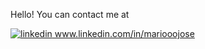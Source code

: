 Hello! You can contact me at

  <a href="https://www.linkedin.com/in/mariooojose" rel="nofollow noreferrer">
    <img src="https://i.sstatic.net/gVE0j.png" alt="linkedin">  www.linkedin.com/in/mariooojose
     </a>

</p>

<!--
**mariojosesilvino/mariojosesilvino** is a ✨ _special_ ✨ repository because its `README.md` (this file) appears on your GitHub profile.

Here are some ideas to get you started:

- 🔭 I’m currently working on ...
- 🌱 I’m currently learning ...
- 👯 I’m looking to collaborate on ...
- 🤔 I’m looking for help with ...
- 💬 Ask me about ...
- 📫 How to reach me: ...
- 😄 Pronouns: ...
- ⚡ Fun fact: ...
-->
